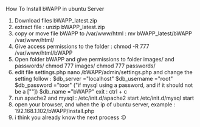 How To Install bWAPP in ubuntu Server

1. Download files bWAPP_latest.zip
2. extract file :
   unzip bWAPP_latest.zip
3. copy or move file bWAPP to /var/www/html :
   mv bWAPP_latest/bWAPP /var/www/html/
4. Give access permissions to the folder :
   chmod -R 777 /var/www/html/bWAPP
5. Open folder bWAPP and give permissions to folder images/ and passwords/
   chmod 777 images/
   chmod 777 passwords/
6. edit file settings.php
   nano /bWAPP/admin/settings.php
   and change the setting follow :
   $db_server     ="localhost"
   $db_username   ="root"
   $db_password   ="toor" ("if mysql using a password, and if it should not be a [""])
   $db_name       ="bWAPP"
   exit : ctrl + c
7. run apache2 and mysql :
   /etc/init.d/apache2 start
   /etc/init.d/mysql start
8. open your browser, and when the ip
   of ubuntu server, example :
   192.168.1.102/bWAPP/install.php
9. i think you already know the next process :D
